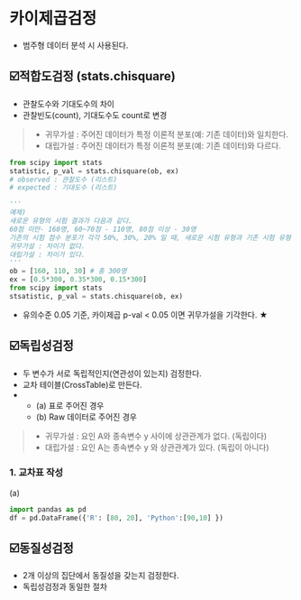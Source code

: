 카이제곱검정 
===
* 범주형 데이터 분석 시 사용된다.

☑️적합도검정 (stats.chisquare)
---
* 관찰도수와 기대도수의 차이
* 관찰빈도(count), 기대도수도 count로 변경 
> * 귀무가설 : 주어진 데이터가 특정 이론적 분포(예: 기존 데이터)와 일치한다.
> * 대립가설 : 주어진 데이터가 특정 이론적 분포(예: 기존 데이터)와 다르다.
```python
from scipy import stats
statistic, p_val = stats.chisquare(ob, ex)
# observed : 관찰도수 (리스트)
# expected : 기대도수 (리스트)

'''
예제) 
새로운 유형의 시험 결과가 다음과 같다.  
60점 미만- 160명, 60~70점 - 110명, 80점 이상 - 30명
기존의 시험 점수 분포가 각각 50%, 30%, 20% 일 때, 새로운 시험 유형과 기존 시험 유형 점수에 차이가 없는지 검정하시오.
귀무가설 : 차이가 없다.
대립가설 : 차이가 있다. 
'''
ob = [160, 110, 30] # 총 300명 
ex = [0.5*300, 0.35*300, 0.15*300]
from scipy import stats
stsatistic, p_val = stats.chisquare(ob, ex) 
```
* 유의수준 0.05 기준, 카이제곱 p-val < 0.05 이면 귀무가설을 기각한다. ★

☑️독립성검정
---
* 두 변수가 서로 독립적인지(연관성이 있는지) 검정한다.
* 교차 테이블(CrossTable)로 만든다.
* * (a) 표로 주어진 경우
  * (b) Raw 데이터로 주어진 경우
> * 귀무가설 : 요인 A와 종속변수 y 사이에 상관관계가 없다. (독립이다)
> * 대립가설 : 요인 A는 종속변수 y 와 상관관계가 있다. (독립이 아니다)
### 1. 교차표 작성 
(a) 
```python 
import pandas as pd 
df = pd.DataFrame({'R': [80, 20], 'Python':[90,10] }) 
```

☑️동질성검정
---
* 2개 이상의 집단에서 동질성을 갖는지 검정한다.
* 독립성검정과 동일한 절차







